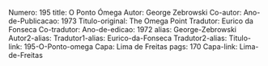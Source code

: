Numero: 195
title: O Ponto Ómega
Autor: George Zebrowski
Co-autor: 
Ano-de-Publicacao: 1973
Titulo-original: The Omega Point
Tradutor: Eurico da Fonseca
Co-tradutor: 
Ano-de-edicao: 1972
alias: George-Zebrowski
Autor2-alias: 
Tradutor1-alias: Eurico-da-Fonseca
Tradutor2-alias: 
Titulo-link: 195-O-Ponto-omega
Capa: Lima de Freitas
pags: 170
Capa-link: Lima-de-Freitas